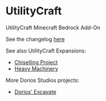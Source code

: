 # UtilityCraft
UtilityCraft Minecraft Bedrock Add-On

See the changelog [here](./changelog.md)

See also UtilityCraft Expansions:

- [Chiselling Project](https://github.com/Kauziin/UC-Extra-Content/tree/main/Chiseling%20Project)
- [Heavy Machinery](#)

More Dorios Studios projects:

- [Dorios' Excavate](#)

